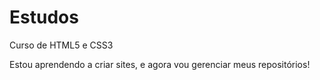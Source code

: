 # Estudos
 Curso de HTML5 e CSS3 

Estou aprendendo a criar sites, e agora vou gerenciar meus repositórios!